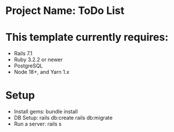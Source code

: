 # Project Name: ToDo List
    
# This template currently requires:

* Rails 7.1
* Ruby 3.2.2 or newer
* PostgreSQL
* Node 18+, and Yarn 1.x

# Setup

* Install gems: 
    bundle install
* DB Setup:
    rails db:create
    rails db:migrate
* Run a server: 
    rails s
